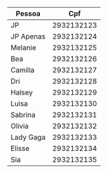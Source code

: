 | Pessoa  | Cpf |
| ------------- | ------------- |
| JP  | 2932132123  |
| JP Apenas  | 2932132124  |
| Melanie  | 2932132125  |
| Bea  | 2932132126  |
| Camilla  | 2932132127  |
| Dri  | 2932132128  |
| Halsey  | 2932132129  |
| Luisa  | 2932132130  |
| Sabrina  | 2932132131  |
| Olivia  | 2932132132  |
| Lady Gaga  | 2932132133  |
| Elisse  | 2932132134  |
| Sia  | 2932132135  |

